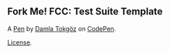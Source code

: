 Fork Me! FCC: Test Suite Template
---------------------------------


A [Pen](https://codepen.io/damla-tokgoz/pen/oNXqbow) by [Damla Tokgöz](https://codepen.io/damla-tokgoz) on [CodePen](https://codepen.io).

[License](https://codepen.io/damla-tokgoz/pen/oNXqbow/license).